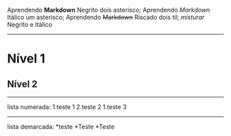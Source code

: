 Aprendendo **Markdown** Negrito dois asterisco;
Aprendendo *Markdown*   Itálico um asterisco;
Aprendendo ~~Markdown~~  Riscado dois til;
_*misturar*_ Negrito e Itálico
***
# Nível 1
## Nível 2
***
lista numerada:
1.teste 1
2.teste 2
   1.teste 3
***
lista demarcada:
*teste
*Teste
   *Teste
   
